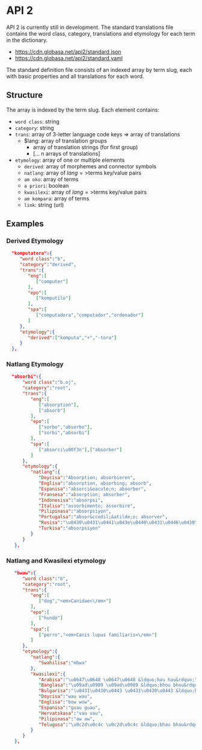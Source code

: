 # API 2

API 2 is currently still in development. The standard translations file contains the word class, category, translations and etymology for each term in the dictionary.

- https://cdn.globasa.net/api2/standard.json
- https://cdn.globasa.net/api2/standard.yaml

The standard definition file consists of an indexed array by term slug, each with basic properties and all translations for each word.

## Structure

The array is indexed by the term slug. Each element contains:

- `word class`: string
- `category`: string
- `trans`: array of 3-letter language code keys => array of translations
  - $lang: array of translation groups
    - array of translation strings (for first group)
    - \[... n arrays of translations\]
- `etymology`: array of one or multiple elements
  - `derived`: array of morphemes and connector symbols
  - `natlang`: array of $lang=>$terms key/value pairs
  - `am oko`: array of terms
  - `a priori`: boolean
  - `kwasilexi`: array of $lang=>$terms key/value pairs
  - `am kompara`: array of terms
  - `link`: string (url)


## Examples

### Derived Etymology
```json
  "komputatora":{
     "word class":"b",
     "category":"derived",
     "trans":{
        "eng":[
           ["computer"]
        ],
        "epo":[
           ["komputilo"]
        ],
        "spa":[
           ["computadora","computador","ordenador"]
        ]
     },
     "etymology":{
        "derived":["komputa","+","-tora"]
     }
  },
```

### Natlang Etymology
```json
  "absorbi":{
      "word class":"b.oj",
      "category":"root",
      "trans":{
         "eng":[
            ["absorption"],
            ["absorb"]
         ],
         "epo":[
            ["sorbo","absorbo"],
            ["sorbi","absorbi"]
         ],
         "spa":[
            ["absorci\u00f3n"],["absorber"]
         ]
      },
      "etymology":{
         "natlang":{
            "Doycisa":"Absorption; absorbieren",
            "Englisa":"absorption, absorbing; absorb",
            "Espanisa":"absorci&oacute;n; absorber",
            "Fransesa":"absorption; absorber",
            "Indonesisa":"absorpsi",
            "Italisa":"assorbimento; assorbire",
            "Pilipinasa":"absorpsiyon",
            "Portugalsa":"absor&ccedil;&atilde;o; absorver",
            "Rusisa":"\u0430\u0431\u0441\u043e\u0440\u0431\u0446\u0438\u044f &ldquo;abs&oacute;rbtsyiya&rdquo;",
            "Turkisa":"absorpsiyon"
         }
      }
   },
```

### Natlang and Kwasilexi etymology

```json
   "bwaw":{
      "word class":"b",
      "category":"root",
      "trans":{
         "eng":[
            ["dog","<em>Canidae<\/em>"]
         ],
         "epo":[
            ["hundo"]
         ],
         "spa":[
            ["perro","<em>Canis lupus familiaris<\/em>"]
         ]
      },
      "etymology":{
         "natlang":{
            "Swahilisa":"mbwa"
         },
         "kwasilexi":{
            "Arabisa":"\u0647\u0648 \u0647\u0648 &ldquo;hau hau&rdquo;",
            "Banglasa":"\u09ad\u0989 \u09ad\u0989 &ldquo;bhou bhou&rdquo;",
            "Bulgarisa":"\u0431\u0430\u0443 \u0431\u0430\u0443 &ldquo;bau bau&rdquo;",
            "Doycisa":"wau wau",
            "Englisa":"bow wow",
            "Espanisa":"guau guau",
            "Hervatskasa":"vau vau",
            "Pilipinasa":"aw aw",
            "Telugusa":"\u0c2d\u0c4c \u0c2d\u0c4c &ldquo;bhau bhau&rdquo;"
         }
      }
   },
```
